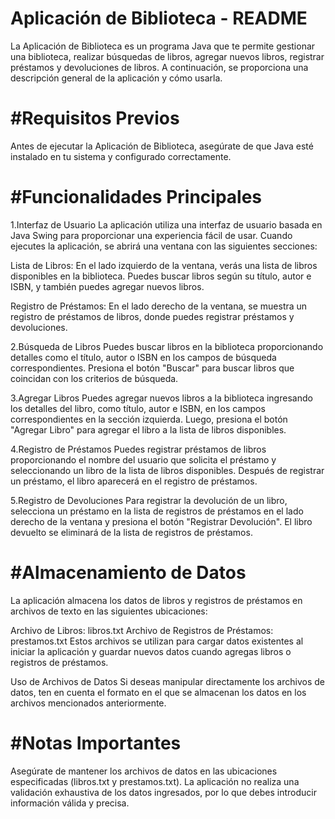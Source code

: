 # Aplicación de Biblioteca - README
La Aplicación de Biblioteca es un programa Java que te permite gestionar una biblioteca, realizar búsquedas de libros, agregar nuevos libros, registrar préstamos y devoluciones de libros. A continuación, se proporciona una descripción general de la aplicación y cómo usarla.

# #Requisitos Previos
Antes de ejecutar la Aplicación de Biblioteca, asegúrate de que Java esté instalado en tu sistema y configurado correctamente.

# #Funcionalidades Principales

1.Interfaz de Usuario
La aplicación utiliza una interfaz de usuario basada en Java Swing para proporcionar una experiencia fácil de usar. Cuando ejecutes la aplicación, se abrirá una ventana con las siguientes secciones:

Lista de Libros: En el lado izquierdo de la ventana, verás una lista de libros disponibles en la biblioteca. Puedes buscar libros según su título, autor e ISBN, y también puedes agregar nuevos libros.

Registro de Préstamos: En el lado derecho de la ventana, se muestra un registro de préstamos de libros, donde puedes registrar préstamos y devoluciones.

2.Búsqueda de Libros
Puedes buscar libros en la biblioteca proporcionando detalles como el título, autor o ISBN en los campos de búsqueda correspondientes. Presiona el botón "Buscar" para buscar libros que coincidan con los criterios de búsqueda.

3.Agregar Libros
Puedes agregar nuevos libros a la biblioteca ingresando los detalles del libro, como título, autor e ISBN, en los campos correspondientes en la sección izquierda. Luego, presiona el botón "Agregar Libro" para agregar el libro a la lista de libros disponibles.

4.Registro de Préstamos
Puedes registrar préstamos de libros proporcionando el nombre del usuario que solicita el préstamo y seleccionando un libro de la lista de libros disponibles. Después de registrar un préstamo, el libro aparecerá en el registro de préstamos.

5.Registro de Devoluciones
Para registrar la devolución de un libro, selecciona un préstamo en la lista de registros de préstamos en el lado derecho de la ventana y presiona el botón "Registrar Devolución". El libro devuelto se eliminará de la lista de registros de préstamos.

# #Almacenamiento de Datos
La aplicación almacena los datos de libros y registros de préstamos en archivos de texto en las siguientes ubicaciones:

Archivo de Libros: libros.txt
Archivo de Registros de Préstamos: prestamos.txt
Estos archivos se utilizan para cargar datos existentes al iniciar la aplicación y guardar nuevos datos cuando agregas libros o registros de préstamos.

Uso de Archivos de Datos
Si deseas manipular directamente los archivos de datos, ten en cuenta el formato en el que se almacenan los datos en los archivos mencionados anteriormente.

# #Notas Importantes
Asegúrate de mantener los archivos de datos en las ubicaciones especificadas (libros.txt y prestamos.txt).
La aplicación no realiza una validación exhaustiva de los datos ingresados, por lo que debes introducir información válida y precisa.
